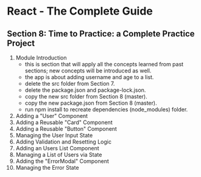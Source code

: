 # React - The Complete Guide

## Section 8: Time to Practice: a Complete Practice Project

1. Module Introduction
   - this is section that will apply all the concepts learned from past sections; new concepts will be introduced as well.
   - the app is about adding username and age to a list.
   - delete the src folder from Section 7.
   - delete the package.json and package-lock.json.
   - copy the new src folder from Section 8 (master).
   - copy the new package.json from Section 8 (master).
   - run npm install to recreate dependencies (node_modules) folder.
2. Adding a "User" Component
3. Adding a Reusable "Card" Component
4. Adding a Reusable "Button" Component
5. Managing the User Input State
6. Adding Validation and Resetting Logic
7. Adding an Users List Component
8. Managing a List of Users via State
9. Adding the "ErrorModal" Component
10. Managing the Error State
